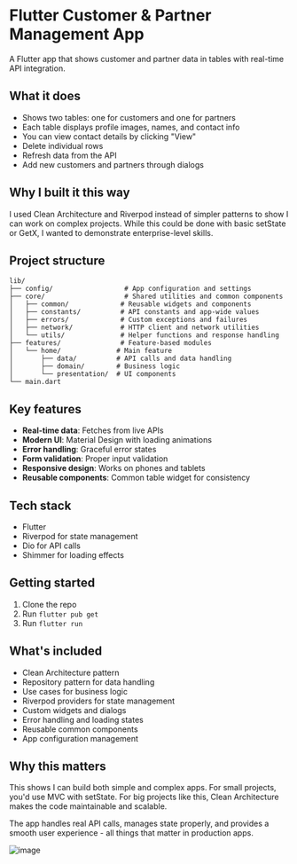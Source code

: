 # Flutter Customer & Partner Management App

A Flutter app that shows customer and partner data in tables with real-time API integration.

## What it does

- Shows two tables: one for customers and one for partners
- Each table displays profile images, names, and contact info
- You can view contact details by clicking "View"
- Delete individual rows
- Refresh data from the API
- Add new customers and partners through dialogs

## Why I built it this way

I used Clean Architecture and Riverpod instead of simpler patterns to show I can work on complex projects. While this could be done with basic setState or GetX, I wanted to demonstrate enterprise-level skills.

## Project structure

```
lib/
├── config/                  # App configuration and settings
├── core/                    # Shared utilities and common components
│   ├── common/             # Reusable widgets and components
│   ├── constants/          # API constants and app-wide values
│   ├── errors/             # Custom exceptions and failures
│   ├── network/            # HTTP client and network utilities
│   └── utils/              # Helper functions and response handling
├── features/               # Feature-based modules
│   └── home/              # Main feature
│       ├── data/          # API calls and data handling
│       ├── domain/        # Business logic
│       └── presentation/  # UI components
└── main.dart
```

## Key features

- **Real-time data**: Fetches from live APIs
- **Modern UI**: Material Design with loading animations
- **Error handling**: Graceful error states
- **Form validation**: Proper input validation
- **Responsive design**: Works on phones and tablets
- **Reusable components**: Common table widget for consistency

## Tech stack

- Flutter 
- Riverpod for state management
- Dio for API calls
- Shimmer for loading effects

## Getting started

1. Clone the repo
2. Run `flutter pub get`
3. Run `flutter run`


## What's included

- Clean Architecture pattern
- Repository pattern for data handling
- Use cases for business logic
- Riverpod providers for state management
- Custom widgets and dialogs
- Error handling and loading states
- Reusable common components
- App configuration management

## Why this matters

This shows I can build both simple and complex apps. For small projects, you'd use MVC with setState. For big projects like this, Clean Architecture makes the code maintainable and scalable.

The app handles real API calls, manages state properly, and provides a smooth user experience - all things that matter in production apps.



![image](https://github.com/user-attachments/assets/2a90136a-4cd9-41c1-a8fd-a11da0fc7f1f)

